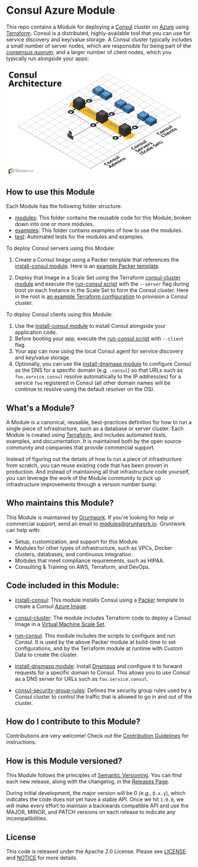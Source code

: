 # Consul Azure Module

This repo contains a Module for deploying a [Consul](https://www.consul.io/) cluster on 
[Azure](https://azure.microsoft.com/) using [Terraform](https://www.terraform.io/). Consul is a distributed, highly-available 
tool that you can use for service discovery and key/value storage. A Consul cluster typically includes a small number
of server nodes, which are responsible for being part of the [consensus 
quorum](https://www.consul.io/docs/internals/consensus.html), and a larger number of client nodes, which you typically 
run alongside your apps:

![Consul architecture](/_docs/architecture.png)

## How to use this Module

Each Module has the following folder structure:

* [modules](https://github.com/hashicorp/terraform-azurerm-consul/tree/master/modules): This folder contains the reusable code for this Module, broken down into one or more modules.
* [examples](https://github.com/hashicorp/terraform-azurerm-consul/tree/master/examples): This folder contains examples of how to use the modules.
* [test](https://github.com/hashicorp/terraform-azurerm-consul/test): Automated tests for the modules and examples.

To deploy Consul servers using this Module:

1. Create a Consul Image using a Packer template that references the [install-consul module](https://github.com/hashicorp/terraform-azurerm-consul/tree/master/modules/install-consul).
   Here is an [example Packer template](https://github.com/hashicorp/terraform-azurerm-consul/tree/master/examples/consul-ami#quick-start).  
   
1. Deploy that Image in a Scale Set using the Terraform [consul-cluster module](https://github.com/hashicorp/terraform-azurerm-consul/tree/master/modules/consul-cluster) 
   and execute the [run-consul script](https://github.com/hashicorp/terraform-azurerm-consul/tree/master/modules/run-consul) with the `--server` flag during boot on each 
   Instance in the Scale Set to form the Consul cluster. Here in the root is [an example Terraform 
   configuration](MAIN.md#quick-start) to provision a Consul cluster.

To deploy Consul clients using this Module:
 
1. Use the [install-consul module](https://github.com/hashicorp/terraform-azurerm-consul/tree/master/modules/install-consul) to install Consul alongside your application code.
1. Before booting your app, execute the [run-consul script](https://github.com/hashicorp/terraform-azurerm-consul/tree/master/modules/run-consul) with `--client` flag.
1. Your app can now using the local Consul agent for service discovery and key/value storage. 
1. Optionally, you can use the [install-dnsmasq module](https://github.com/hashicorp/terraform-azurerm-consul/tree/master/modules/install-dnsmasq) to configure Consul as the DNS for a
   specific domain (e.g. `.consul`) so that URLs such as `foo.service.consul` resolve automatically to the IP 
   address(es) for a service `foo` registered in Consul (all other domain names will be continue to resolve using the
   default resolver on the OS).
   
## What's a Module?

A Module is a canonical, reusable, best-practices definition for how to run a single piece of infrastructure, such 
as a database or server cluster. Each Module is created using [Terraform](https://www.terraform.io/), and
includes automated tests, examples, and documentation. It is maintained both by the open source community and 
companies that provide commercial support. 

Instead of figuring out the details of how to run a piece of infrastructure from scratch, you can reuse 
existing code that has been proven in production. And instead of maintaining all that infrastructure code yourself, 
you can leverage the work of the Module community to pick up infrastructure improvements through
a version number bump.
  
 
## Who maintains this Module?

This Module is maintained by [Gruntwork](http://www.gruntwork.io/). If you're looking for help or commercial 
support, send an email to [modules@gruntwork.io](mailto:modules@gruntwork.io?Subject=Consul%20Module). 
Gruntwork can help with:

* Setup, customization, and support for this Module.
* Modules for other types of infrastructure, such as VPCs, Docker clusters, databases, and continuous integration.
* Modules that meet compliance requirements, such as HIPAA.
* Consulting & Training on AWS, Terraform, and DevOps.


## Code included in this Module:

* [install-consul](https://github.com/hashicorp/terraform-azurerm-consul/tree/master/modules/install-consul): This module installs Consul using a
  [Packer](https://www.packer.io/) template to create a Consul 
  [Azure Image](https://docs.microsoft.com/en-us/azure/virtual-machines/linux/capture-image).

* [consul-cluster](https://github.com/hashicorp/terraform-azurerm-consul/tree/master/modules/consul-cluster): The module includes Terraform code to deploy a Consul Image in a [Virtual 
Machine Scale Set](https://docs.microsoft.com/en-us/azure/virtual-machine-scale-sets/). 
  
* [run-consul](https://github.com/hashicorp/terraform-azurerm-consul/tree/master/modules/run-consul): This module includes the scripts to configure and run Consul. It is used
  by the above Packer module at build-time to set configurations, and by the Terraform module at runtime 
  with Custom Data to create the cluster.

* [install-dnsmasq module](https://github.com/hashicorp/terraform-azurerm-consul/tree/master/modules/install-dnsmasq): Install [Dnsmasq](http://www.thekelleys.org.uk/dnsmasq/doc.html)
  and configure it to forward requests for a specific domain to Consul. This allows you to use Consul as a DNS server
  for URLs such as `foo.service.consul`.

* [consul-security-group-rules](https://github.com/hashicorp/terraform-azurerm-consul/tree/master/modules/consul-security-group-rules): Defines the security group rules used by a 
  Consul cluster to control the traffic that is allowed to go in and out of the cluster.

## How do I contribute to this Module?

Contributions are very welcome! Check out the [Contribution Guidelines](https://github.com/hashicorp/terraform-azurerm-consul/CONTRIBUTING.md) for instructions.


## How is this Module versioned?

This Module follows the principles of [Semantic Versioning](http://semver.org/). You can find each new release, 
along with the changelog, in the [Releases Page](../../releases). 

During initial development, the major version will be 0 (e.g., `0.x.y`), which indicates the code does not yet have a 
stable API. Once we hit `1.0.0`, we will make every effort to maintain a backwards compatible API and use the MAJOR, 
MINOR, and PATCH versions on each release to indicate any incompatibilities. 


## License

This code is released under the Apache 2.0 License. Please see [LICENSE](https://github.com/hashicorp/terraform-azurerm-consul/LICENSE) and [NOTICE](https://github.com/hashicorp/terraform-azurerm-consul/NOTICE) for more 
details.

